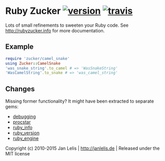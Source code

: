 # Ruby Zucker [![version](https://badge.fury.io/rb/zucker.svg)](http://badge.fury.io/rb/zucker) [![travis](https://travis-ci.org/janlelis/zucker.png?branch=master)](https://travis-ci.org/janlelis/zucker)

Lots of small refinements to sweeten your Ruby code. See http://rubyzucker.info for more documentation.

## Example

```ruby
require 'zucker/camel_snake'
using Zucker::CamelSnake
'was_snake_string'.to_camel # => 'WasSnakeString'
'WasCamelString'.to_snake # => 'was_camel_string'
```

## Changes

Missing former functionality? It might have been extracted to separate gems:

* [debugging](https://github.com/janlelis/debugging)
* [procstar](https://github.com/janlelis/procstar)
* [ruby_info](https://github.com/janlelis/ruby_info)
* [ruby_version](https://github.com/janlelis/ruby_version)
* [ruby_engine](https://github.com/janlelis/ruby_engine)

Copyright (c) 2010-2015 Jan Lelis | http://janlelis.de | Released under the MIT license
